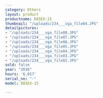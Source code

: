 ```yaml
---
category: Others
layout: product
productname: D85EX-15
thumbnail: "/uploads/234___vga_file04.JPG"
detailpictures:
- "/uploads/234___vga_file08.JPG"
- "/uploads/234___vga_file07.JPG"
- "/uploads/234___vga_file06.JPG"
- "/uploads/234___vga_file05.JPG"
- "/uploads/234___vga_file04.JPG"
- "/uploads/234___vga_file03.JPG"
- "/uploads/234___vga_file02.JPG"
sold: false
year: "2016"
hours: '6,017'
serial_no: "-"
model: D85EX-15

---
```

 